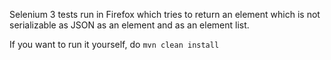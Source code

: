 Selenium 3 tests run in Firefox which tries to return an element which is
not serializable as JSON as an element and as an element list.

If you want to run it yourself, do
`mvn clean install`

